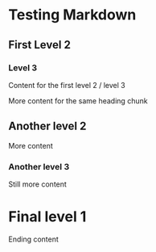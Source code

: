 # Testing Markdown

## First Level 2

### Level 3

Content for the first level 2 / level 3

More content for the same heading chunk

## Another level 2

More content

### Another level 3

Still more content

# Final level 1

Ending content
